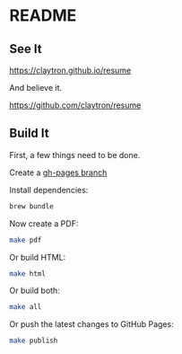 # README

## See It

https://claytron.github.io/resume

And believe it.

https://github.com/claytron/resume

## Build It

First, a few things need to be done.

Create a [gh-pages branch](https://help.github.com/articles/creating-project-pages-manually/)

Install dependencies:

```bash
brew bundle
```

Now create a PDF:

```bash
make pdf
```

Or build HTML:

```bash
make html
```

Or build both:

```bash
make all
```

Or push the latest changes to GitHub Pages:

```bash
make publish
```
